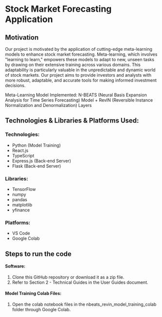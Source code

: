 # Stock Market Forecasting Application

## Motivation
Our project is motivated by the application of cutting-edge meta-learning models to enhance stock market forecasting. Meta-learning, which involves "learning to learn," empowers these models to adapt to new, unseen tasks by drawing on their extensive training across various domains. This adaptability is particularly valuable in the unpredictable and dynamic world of stock markets. Our project aims to provide investors and analysts with more robust, adaptable, and accurate tools for making informed investment decisions.

Meta-Learning Model Implemented:
N-BEATS (Neural Basis Expansion Analysis for Time Series Forecasting) Model + RevIN (Reversible Instance Normalization and Denormalization) Layers

## Technologies & Libraries & Platforms Used:
### Technologies:
- Python (Model Training)
- React.js
- TypeScript
- Express.js (Back-end Server)
- Flask (Back-end Server)

### Libraries:
- TensorFlow
- numpy
- pandas
- matplotlib
- yfinance

### Platforms:
- VS Code
- Google Colab

## Steps to run the code
#### Software:
1. Clone this GitHub repository or download it as a zip file.
2. Refer to Section 2 - Technical Guides in the User Guides document.

#### Model Training Colab Files:
1. Open the colab notebook files in the nbeats_revin_model_training_colab folder through Google Colab.
